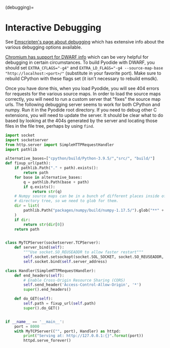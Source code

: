 (debugging)=
# Interactive Debugging
See [Emscripten's page about
debugging](https://emscripten.org/docs/porting/Debugging.html) which has
extensive info about the various debugging options available.

[Chromium has support for DWARF
info](https://developer.chrome.com/blog/webassembly/) which can be very helpful
for debugging in certain circumstances. To build Pyodide with DWARF, you should
set `EXTRA_CFLAGS="-g4"` and `EXTRA_LD_FLAGS="-g4 --source-map-base
"http://localhost:<port>/"` (substitute in your favorite port). Make sure to
rebuild CPython with these flags set (it isn't necessary to rebuild emsdk).

Once you have done this, when you load Pyodide, you will see 404 errors for
requests for the various source maps. In order to load the source maps
correctly, you will need to run a custom server that "fixes" the source map
urls. The following debugging server seems to work for both CPython and numpy.
Run it in the Pyodide root directory. If you need to debug other C extensions,
you will need to update the server. It should be clear what to do based by
looking at the 404s generated by the server and locating those files in the file
tree, perhaps by using `find`.
```py
import socket
import socketserver
from http.server import SimpleHTTPRequestHandler
import pathlib

alternative_bases=["cpython/build/Python-3.9.5/","src/", "build/"]
def fixup_url(path):
    if pathlib.Path("." + path).exists():
        return path
    for base in alternative_bases:
        q = pathlib.Path(base + path)
        if q.exists():
            return str(q)
    # Numpy source maps can be in a bunch of different places inside of the
    # directory tree, so we need to glob for them.
    dir = list(
        pathlib.Path("packages/numpy/build/numpy-1.17.5/").glob("**" + path)
    )
    if dir:
        return str(dir[0])
    return path


class MyTCPServer(socketserver.TCPServer):
    def server_bind(self):
        """Use socket.SO_REUSEADDR to allow faster restart"""
        self.socket.setsockopt(socket.SOL_SOCKET, socket.SO_REUSEADDR, 1)
        self.socket.bind(self.server_address)

class Handler(SimpleHTTPRequestHandler):
    def end_headers(self):
        # Enable Cross-Origin Resource Sharing (CORS)
        self.send_header('Access-Control-Allow-Origin', '*')
        super().end_headers()

    def do_GET(self):
        self.path = fixup_url(self.path)
        super().do_GET()


if __name__ == '__main__':
    port = 8000
    with MyTCPServer(("", port), Handler) as httpd:
        print("Serving at: http://127.0.0.1:{}".format(port))
        httpd.serve_forever()
```
